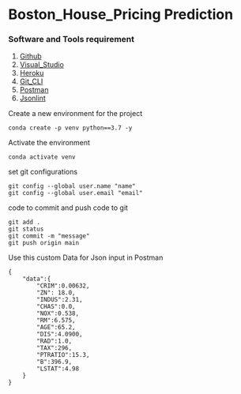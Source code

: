 # Boston_House_Pricing Prediction

### Software and Tools requirement

1. [Github](https://github.com)
2. [Visual_Studio](https://visualstudio.microsoft.com/)
3. [Heroku](https://www.heroku.com/)
4. [Git_CLI](https://git-scm.com/downloads)
5. [Postman](https://www.postman.com/)
6. [Jsonlint](https://jsonlint.com/)


Create a new environment for the project
```
conda create -p venv python==3.7 -y
```
Activate the environment
```
conda activate venv
```

set git configurations
```
git config --global user.name "name"
git config --global user.email "email"
```
code to commit and push code to git
```
git add .
git status
git commit -m "message"
git push origin main
```

Use this custom Data for Json input in Postman
```
{
    "data":{
        "CRIM":0.00632,
        "ZN": 18.0,
        "INDUS":2.31,
        "CHAS":0.0,
        "NOX":0.538,
        "RM":6.575,
        "AGE":65.2,
        "DIS":4.0900,
        "RAD":1.0,
        "TAX":296,
        "PTRATIO":15.3,
        "B":396.9,
        "LSTAT":4.98
    }
}
```

